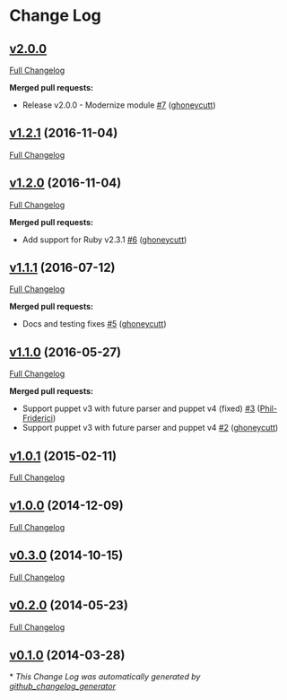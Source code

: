 # Change Log

## [v2.0.0](https://github.com/ghoneycutt/puppet-module-timezone/tree/v2.0.0)

[Full Changelog](https://github.com/ghoneycutt/puppet-module-timezone/compare/v1.2.1...v2.0.0)

**Merged pull requests:**

- Release v2.0.0 - Modernize module [\#7](https://github.com/ghoneycutt/puppet-module-timezone/pull/7) ([ghoneycutt](https://github.com/ghoneycutt))

## [v1.2.1](https://github.com/ghoneycutt/puppet-module-timezone/tree/v1.2.1) (2016-11-04)
[Full Changelog](https://github.com/ghoneycutt/puppet-module-timezone/compare/v1.2.0...v1.2.1)

## [v1.2.0](https://github.com/ghoneycutt/puppet-module-timezone/tree/v1.2.0) (2016-11-04)
[Full Changelog](https://github.com/ghoneycutt/puppet-module-timezone/compare/v1.1.1...v1.2.0)

**Merged pull requests:**

- Add support for Ruby v2.3.1 [\#6](https://github.com/ghoneycutt/puppet-module-timezone/pull/6) ([ghoneycutt](https://github.com/ghoneycutt))

## [v1.1.1](https://github.com/ghoneycutt/puppet-module-timezone/tree/v1.1.1) (2016-07-12)
[Full Changelog](https://github.com/ghoneycutt/puppet-module-timezone/compare/v1.1.0...v1.1.1)

**Merged pull requests:**

- Docs and testing fixes [\#5](https://github.com/ghoneycutt/puppet-module-timezone/pull/5) ([ghoneycutt](https://github.com/ghoneycutt))

## [v1.1.0](https://github.com/ghoneycutt/puppet-module-timezone/tree/v1.1.0) (2016-05-27)
[Full Changelog](https://github.com/ghoneycutt/puppet-module-timezone/compare/v1.0.1...v1.1.0)

**Merged pull requests:**

- Support puppet v3 with future parser and puppet v4 \(fixed\) [\#3](https://github.com/ghoneycutt/puppet-module-timezone/pull/3) ([Phil-Friderici](https://github.com/Phil-Friderici))
- Support puppet v3 with future parser and puppet v4 [\#2](https://github.com/ghoneycutt/puppet-module-timezone/pull/2) ([ghoneycutt](https://github.com/ghoneycutt))

## [v1.0.1](https://github.com/ghoneycutt/puppet-module-timezone/tree/v1.0.1) (2015-02-11)
[Full Changelog](https://github.com/ghoneycutt/puppet-module-timezone/compare/v1.0.0...v1.0.1)

## [v1.0.0](https://github.com/ghoneycutt/puppet-module-timezone/tree/v1.0.0) (2014-12-09)
[Full Changelog](https://github.com/ghoneycutt/puppet-module-timezone/compare/v0.3.0...v1.0.0)

## [v0.3.0](https://github.com/ghoneycutt/puppet-module-timezone/tree/v0.3.0) (2014-10-15)
[Full Changelog](https://github.com/ghoneycutt/puppet-module-timezone/compare/v0.2.0...v0.3.0)

## [v0.2.0](https://github.com/ghoneycutt/puppet-module-timezone/tree/v0.2.0) (2014-05-23)
[Full Changelog](https://github.com/ghoneycutt/puppet-module-timezone/compare/v0.1.0...v0.2.0)

## [v0.1.0](https://github.com/ghoneycutt/puppet-module-timezone/tree/v0.1.0) (2014-03-28)


\* *This Change Log was automatically generated by [github_changelog_generator](https://github.com/skywinder/Github-Changelog-Generator)*
